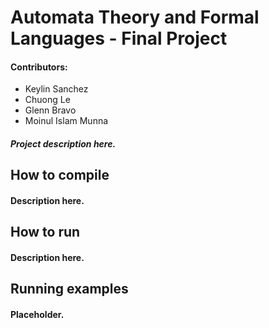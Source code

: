 # Automata Theory and Formal Languages - Final Project
#### Contributors:
- Keylin Sanchez
- Chuong Le
- Glenn Bravo
- Moinul Islam Munna
##### Project description here.
## How to compile
#### Description here.
## How to run
#### Description here.
## Running examples
#### Placeholder.
